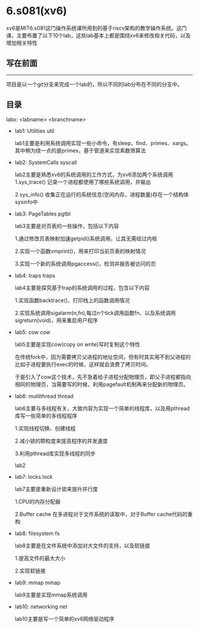 # 6.s081(xv6)
xv6是MIT6.s081这门操作系统课所用到的基于riscv架构的教学操作系统。这门课，主要布置了以下10个lab，这些lab基本上都是围绕xv6来修改相关代码，以及增加相关特性

## 写在前面
----
项目是以一个git分支来完成一个lab的，所以不同的lab分布在不同的分支中。

## 目录
labx: \<labname\> \<branchname\>
- lab1: Utilities   util

    lab1主要是利用系统调用实现一些小命令，有sleep、find、primes、xargs。
    其中稍为绕一点的是primes，基于管道来实现素数筛算法

- lab2: SystemCalls syscall

    lab2主要是熟悉xv6的系统调用的工作方式，为xv6添加两个系统调用
    1.sys_trace() 记录一个进程都使用了哪些系统调用，并输出
    
    2.sys_info() 收集正在运行的系统信息(空闲内存，进程数量)存在一个结构体sysinfo中


- lab3: PageTables  pgtbl

    lab3主要是对页表的一些操作，包括以下内容
    
    1.通过修改页表映射加速getpid()系统调用，让其无需经过内核
    
    2.实现一个函数vmprint()，用来打印当前页表的映射情况
    
    3.实现一个新的系统调用pgaccess()，检测并报告被访问的页

- lab4: traps       traps

    lab4主要是探究基于trap的系统调用的过程，包含以下内容
    
    1.实现函数backtrace()，打印栈上的函数调用情况
    
    2.实现系统调用sigalarm(n,fn),每过n个tick调用函数fn、以及系统调用sigreturn(void)，用来重启用户程序


- lab5: cow         cow

    lab5主要是实现cow(copy on write)写时复制这个特性
    
    在传统fork中，因为需要拷贝父进程的地址空间，但有时其实用不到父进程的比如子进程要执行exec的时候，这样就会浪费了拷贝时间。
    
    于是引入了cow这个技术，先不急着给子进程分配物理页，即父子进程都指向相同的物理页，当需要写的时候，利用pagefault机制再来分配新的物理页。


- lab6: mutilthread thread

    lab6主要与多线程有关，大致内容为实现一个简单的线程库，以及用pthread库写一些简单的多线程程序
    
    1.实现线程切换、创建线程
    
    2.减小锁的颗粒度来提高程序的并发速度
    
    3.利用pthread库实现多线程的同步

    lab2    
- lab7: locks       lock

    lab7主要是重新设计锁来提升并行度
    
    1.CPU的内存分配器
    
    2.Buffer cache 在多进程对于文件系统的读取中，对于Buffer cache代码的重构

- lab8: filesystem  fs

    lab8主要是在文件系统中添加对大文件的支持，以及软链接
    
    1.提高文件的最大大小
    
    2.实现软链接

- lab9: mmap        mmap

    lab9主要是实现mmap系统调用

- lab10: networking  net

    lab10主要是写一个简单的xv6网络驱动程序
